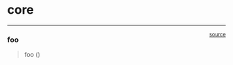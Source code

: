 # core


<!-- WARNING: THIS FILE WAS AUTOGENERATED! DO NOT EDIT! -->

------------------------------------------------------------------------

<a
href="https://github.com/Binjian/ribosome/blob/main/ribosome/core.py#L9"
target="_blank" style="float:right; font-size:smaller">source</a>

### foo

>  foo ()
